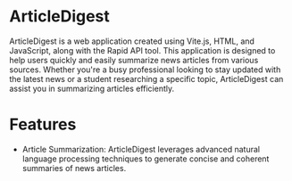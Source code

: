 # ArticleDigest

ArticleDigest is a web application created using Vite.js, HTML, and JavaScript, along with the Rapid API tool. This application is designed to help users quickly and easily summarize news articles from various sources. Whether you're a busy professional looking to stay updated with the latest news or a student researching a specific topic, ArticleDigest can assist you in summarizing articles efficiently.


# Features

- Article Summarization: ArticleDigest leverages advanced natural language processing techniques to generate concise and coherent summaries of news articles.


